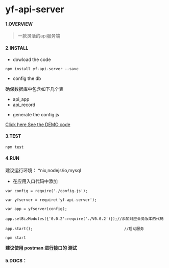 # yf-api-server

#### 1.OVERVIEW
 
> 一款灵活的api服务端

#### 2.INSTALL

* dowload the code

```
npm install yf-api-server --save
```

* config the db

确保数据库中包含如下几个表

- api_app
- api_record

* generate the config.js

[Click here,See the DEMO code](https://github.com/yfsoftcom/yf-api-server/blob/master/config.js)


#### 3.TEST

`
npm test
`
#### 4.RUN

建议运行环境：
*nix,nodejs/io,mysql

- 在应用入口代码中添加

```
var config = require('./config.js');

var yfserver = require('yf-api-server');

var app = yfserver(config);

app.setBizModules({'0.0.2':require('./V0.0.2')});//添加对应业务版本的代码

app.start();                                        //启动服务
```


```
npm start
```

**建议使用 postman 进行接口的 测试**

#### 5.DOCS：




